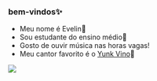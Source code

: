 ### bem-vindos✨
- Meu nome é Evelin💋
- Sou estudante do ensino médio🏫
- Gosto de ouvir música nas horas vagas!
- Meu cantor favorito é o [Yunk Vino](https://www.instagram.com/yunkvino/?hl=pt-br)🎼




![](https://media1.tenor.com/m/SCa_NReG5iEAAAAC/thumbs-up-baby.gif)



